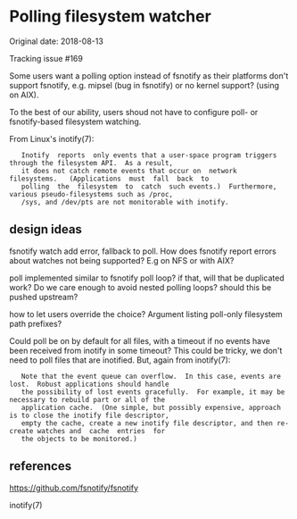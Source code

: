 # Polling filesystem watcher

Original date: 2018-08-13

Tracking issue #169

Some users want a polling option instead of fsnotify as their platforms don't support fsnotify, e.g. mipsel (bug in fsnotify) or no kernel support? (using on AIX).

To the best of our ability, users shoud not have to configure poll- or fsnotify-based filesystem watching.

From Linux's inotify(7):

       Inotify  reports  only events that a user-space program triggers through the filesystem API.  As a result,
       it does not catch remote events that occur on  network  filesystems.   (Applications  must  fall  back  to
       polling  the  filesystem  to  catch  such events.)  Furthermore, various pseudo-filesystems such as /proc,
       /sys, and /dev/pts are not monitorable with inotify.

## design ideas

fsnotify watch add error, fallback to poll.  How does fsnotify report errors about watches not being supported?  E.g on NFS or with AIX?

poll implemented similar to fsnotify poll loop?  if that, will that be duplicated work?  Do we care enough to avoid nested polling loops?  should this be pushed upstream?

how to let users override the choice?  Argument listing poll-only filesystem path prefixes?

Could poll be on by default for all files, with a timeout if no events have been received from inotify in some timeout?  This could be tricky, we don't need to poll files that are inotified.  But, again from inotify(7):

       Note that the event queue can overflow.  In this case, events are lost.  Robust applications should handle
       the possibility of lost events gracefully.  For example, it may be necessary to rebuild part or all of the
       application cache.  (One simple, but possibly expensive, approach is to close the inotify file descriptor,
       empty the cache, create a new inotify file descriptor, and then re-create watches and  cache  entries  for
       the objects to be monitored.)


## references

https://github.com/fsnotify/fsnotify

inotify(7)

